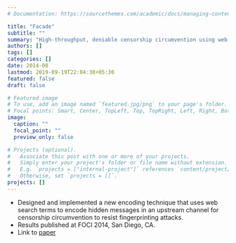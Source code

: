 ```yaml
---
# Documentation: https://sourcethemes.com/academic/docs/managing-content/

title: "Facade"
subtitle: ""
summary: "High-throughput, deniable censorship circumvention using web search"
authors: []
tags: []
categories: []
date: 2014-08
lastmod: 2019-09-19T22:04:38+05:30
featured: false
draft: false

# Featured image
# To use, add an image named `featured.jpg/png` to your page's folder.
# Focal points: Smart, Center, TopLeft, Top, TopRight, Left, Right, BottomLeft, Bottom, BottomRight.
image:
  caption: ""
  focal_point: ""
  preview_only: false

# Projects (optional).
#   Associate this post with one or more of your projects.
#   Simply enter your project's folder or file name without extension.
#   E.g. `projects = ["internal-project"]` references `content/project/deep-learning/index.md`.
#   Otherwise, set `projects = []`.
projects: []
---
```


- Designed and implemented a new encoding technique that uses web search terms to encode hidden messages in an upstream channel for censorship circumvention to resist fingerprinting attacks.
- Results published at FOCI 2014, San Diego, CA.
- Link to [paper](../../publication/facade2014.pdf)